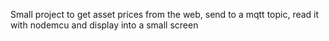 Small project to get asset prices from the web, send to a mqtt topic, read it with nodemcu and display into a small screen

